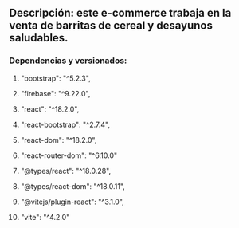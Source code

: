 ## Descripción: este e-commerce trabaja en la venta de barritas de cereal y desayunos saludables.

### Dependencias y versionados:

1. "bootstrap": "^5.2.3",
2. "firebase": "^9.22.0",
3. "react": "^18.2.0",
4. "react-bootstrap": "^2.7.4",
5. "react-dom": "^18.2.0",
6. "react-router-dom": "^6.10.0"

7. "@types/react": "^18.0.28",
8. "@types/react-dom": "^18.0.11",
9. "@vitejs/plugin-react": "^3.1.0",
10. "vite": "^4.2.0"